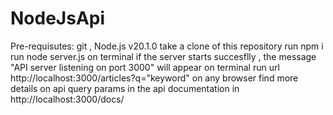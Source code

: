 # NodeJsApi
Pre-requisutes: git , Node.js v20.1.0
take a clone of this repository
run npm i
run node server.js on terminal
if the server starts succesflly , the message "API server listening on port 3000" will appear on terminal
run url http://localhost:3000/articles?q="keyword" on any browser
find more details on api query params in the api documentation in http://localhost:3000/docs/ 
